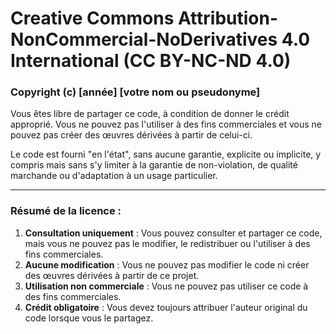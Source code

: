 # Creative Commons Attribution-NonCommercial-NoDerivatives 4.0 International (CC BY-NC-ND 4.0)

### Copyright (c) [année] [votre nom ou pseudonyme]

Vous êtes libre de partager ce code, à condition de donner le crédit approprié. Vous ne pouvez pas l'utiliser à des fins commerciales et vous ne pouvez pas créer des œuvres dérivées à partir de celui-ci.

Le code est fourni "en l'état", sans aucune garantie, explicite ou implicite, y compris mais sans s'y limiter à la garantie de non-violation, de qualité marchande ou d'adaptation à un usage particulier.

---

### Résumé de la licence :

1. **Consultation uniquement** : Vous pouvez consulter et partager ce code, mais vous ne pouvez pas le modifier, le redistribuer ou l'utiliser à des fins commerciales.
2. **Aucune modification** : Vous ne pouvez pas modifier le code ni créer des œuvres dérivées à partir de ce projet.
3. **Utilisation non commerciale** : Vous ne pouvez pas utiliser ce code à des fins commerciales.
4. **Crédit obligatoire** : Vous devez toujours attribuer l'auteur original du code lorsque vous le partagez.
